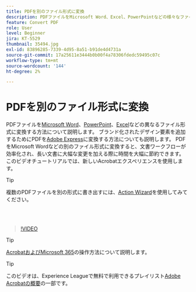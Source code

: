 ```yaml
---
title: PDFを別のファイル形式に変換
description: PDFファイルをMicrosoft Word、Excel、PowerPointなどの様々なファイル形式に変換する方法について説明します
feature: Convert PDF
role: User
level: Beginner
jira: KT-5529
thumbnail: 35494.jpg
exl-id: 83896285-7339-4d95-8a51-b91de4d4731a
source-git-commit: 17a25611e3444b0b00f4a78306fdedc59495c07c
workflow-type: tm+mt
source-wordcount: '144'
ht-degree: 2%

---
```


# PDFを別のファイル形式に変換

PDFファイルを[Microsoft Word](https://www.adobe.com/jp/acrobat/online/pdf-to-word.html)、[PowerPoint](https://www.adobe.com/jp/acrobat/online/pdf-to-ppt.html)、[Excel](https://www.adobe.com/jp/acrobat/online/pdf-to-excel.html)などの異なるファイル形式に変換する方法について説明します。 ブランド化されたデザイン要素を追加するためにPDFを[Adobe Express](https://express.adobe.com)に変換する方法についても説明します。 PDFをMicrosoft Wordなどの別のファイル形式に変換すると、文書ワークフローが効率化され、長い文書に大幅な変更を加える際に時間を大幅に節約できます。 このビデオチュートリアルでは、新しいAcrobatエクスペリエンスを使用します。

>[!TIP]
>
>複数のPDFファイルを別の形式に書き出すには、[Action Wizard](../advanced-tasks/action.md)を使用してみてください。

<br> 

>[!VIDEO](https://video.tv.adobe.com/v/35494?enablevpops&quality=12&learn=on&hidetitle=true)

>[!TIP]
>
>[AcrobatおよびMicrosoft 365](../integrate/integrate-overview.md)の操作方法について説明します。

>[!TIP]
>
>このビデオは、Experience Leagueで無料で利用できるプレイリスト[Adobe Acrobatの概要](https://experienceleague.adobe.com/ja/playlists/acrobat-get-started-business-users)の一部です。
